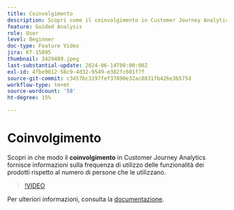 ```yaml
---
title: Coinvolgimento
description: Scopri come il coinvolgimento in Customer Journey Analytics fornisce informazioni sulla frequenza di utilizzo delle funzioni dei prodotti rispetto al numero di persone che le utilizzano.
feature: Guided Analysis
role: User
level: Beginner
doc-type: Feature Video
jira: KT-15095
thumbnail: 3429489.jpeg
last-substantial-update: 2024-06-14T00:00:00Z
exl-id: 4fbe9012-58c9-4d32-9549-e382fc601f7f
source-git-commit: c3457bc3197fef37890e32ac8831fb426e3b575d
workflow-type: tm+mt
source-wordcount: '58'
ht-degree: 15%

---
```


# Coinvolgimento

Scopri in che modo il **coinvolgimento** in Customer Journey Analytics fornisce informazioni sulla frequenza di utilizzo delle funzionalità dei prodotti rispetto al numero di persone che le utilizzano.

>[!VIDEO](https://video.tv.adobe.com/v/3447475?captions=ita)

Per ulteriori informazioni, consulta la [documentazione](https://experienceleague.adobe.com/it/docs/analytics-platform/using/guided-analysis/feature-matrix/engagement).
